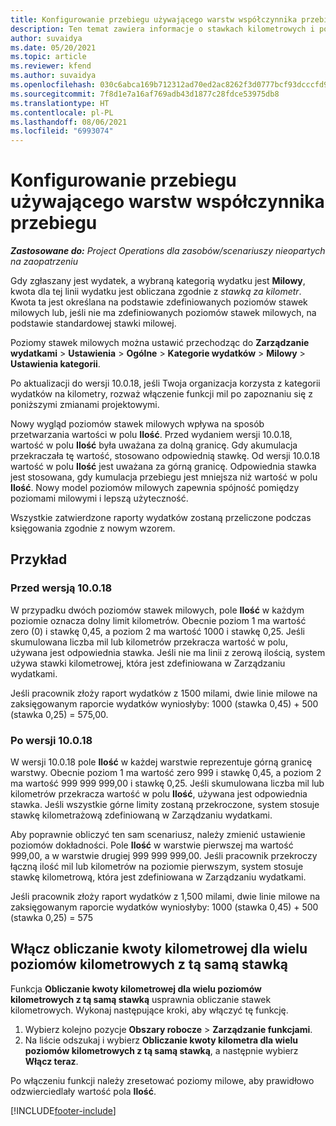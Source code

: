 ```yaml
---
title: Konfigurowanie przebiegu używającego warstw współczynnika przebiegu
description: Ten temat zawiera informacje o stawkach kilometrowych i poziomach stawek kilometrowych.
author: suvaidya
ms.date: 05/20/2021
ms.topic: article
ms.reviewer: kfend
ms.author: suvaidya
ms.openlocfilehash: 030c6abca169b712312ad70ed2ac8262f3d0777bcf93dcccfd956f2f9e0ea77c
ms.sourcegitcommit: 7f8d1e7a16af769adb43d1877c28fdce53975db8
ms.translationtype: HT
ms.contentlocale: pl-PL
ms.lasthandoff: 08/06/2021
ms.locfileid: "6993074"
---
```

# <a name="set-up-mileage-using-mileage-rate-tiers"></a>Konfigurowanie przebiegu używającego warstw współczynnika przebiegu

_**Zastosowane do:** Project Operations dla zasobów/scenariuszy nieopartych na zaopatrzeniu_

Gdy zgłaszany jest wydatek, a wybraną kategorią wydatku jest **Milowy**, kwota dla tej linii wydatku jest obliczana zgodnie z *stawką za kilometr*. Kwota ta jest określana na podstawie zdefiniowanych poziomów stawek milowych lub, jeśli nie ma zdefiniowanych poziomów stawek milowych, na podstawie standardowej stawki milowej. 

Poziomy stawek milowych można ustawić przechodząc do **Zarządzanie wydatkami** > **Ustawienia** > **Ogólne** > **Kategorie wydatków** > **Milowy** > **Ustawienia kategorii**.

Po aktualizacji do wersji 10.0.18, jeśli Twoja organizacja korzysta z kategorii wydatków na kilometry, rozważ włączenie funkcji mil po zapoznaniu się z poniższymi zmianami projektowymi. 

Nowy wygląd poziomów stawek milowych wpływa na sposób przetwarzania wartości w polu **Ilość**. Przed wydaniem wersji 10.0.18, wartość w polu **Ilość** była uważana za dolną granicę. Gdy akumulacja przekraczała tę wartość, stosowano odpowiednią stawkę.  Od wersji 10.0.18 wartość w polu **Ilość** jest uważana za górną granicę. Odpowiednia stawka jest stosowana, gdy kumulacja przebiegu jest mniejsza niż wartość w polu **Ilość**.  Nowy model poziomów milowych zapewnia spójność pomiędzy poziomami milowymi i lepszą użyteczność.   

Wszystkie zatwierdzone raporty wydatków zostaną przeliczone podczas księgowania zgodnie z nowym wzorem.

## <a name="example"></a>Przykład
 
### <a name="before-version-10018"></a>Przed wersją 10.0.18
W przypadku dwóch poziomów stawek milowych, pole **Ilość** w każdym poziomie oznacza dolny limit kilometrów. Obecnie poziom 1 ma wartość zero (0) i stawkę 0,45, a poziom 2 ma wartość 1000 i stawkę 0,25. Jeśli skumulowana liczba mil lub kilometrów przekracza wartość w polu, używana jest odpowiednia stawka. Jeśli nie ma linii z zerową ilością, system używa stawki kilometrowej, która jest zdefiniowana w Zarządzaniu wydatkami. 
 
Jeśli pracownik złoży raport wydatków z 1500 milami, dwie linie milowe na zaksięgowanym raporcie wydatków wyniosłyby: 1000 (stawka 0,45) + 500 (stawka 0,25) = 575,00.

### <a name="after-version-10018"></a>Po wersji 10.0.18
W wersji 10.0.18 pole **Ilość** w każdej warstwie reprezentuje górną granicę warstwy. Obecnie poziom 1 ma wartość zero 999 i stawkę 0,45, a poziom 2 ma wartość 999 999 999,00 i stawkę 0,25. Jeśli skumulowana liczba mil lub kilometrów przekracza wartość w polu **Ilość**, używana jest odpowiednia stawka. Jeśli wszystkie górne limity zostaną przekroczone, system stosuje stawkę kilometrażową zdefiniowaną w Zarządzaniu wydatkami. 
 
Aby poprawnie obliczyć ten sam scenariusz, należy zmienić ustawienie poziomów dokładności. Pole **Ilość** w warstwie pierwszej ma wartość 999,00, a w warstwie drugiej 999 999 999,00. Jeśli pracownik przekroczy łączną ilość mil lub kilometrów na poziomie pierwszym, system stosuje stawkę kilometrową, która jest zdefiniowana w Zarządzaniu wydatkami. 
  
Jeśli pracownik złoży raport wydatków z 1,500 milami, dwie linie milowe na zaksięgowanym raporcie wydatków wyniosłyby: 1000 (stawka 0,45) + 500 (stawka 0,25) = 575

## <a name="enable-the-mileage-amount-calculation-for-multiple-mileage-tiers-with-same-rate-feature"></a>Włącz obliczanie kwoty kilometrowej dla wielu poziomów kilometrowych z tą samą stawką

Funkcja **Obliczanie kwoty kilometrowej dla wielu poziomów kilometrowych z tą samą stawką** usprawnia obliczanie stawek kilometrowych. Wykonaj następujące kroki, aby włączyć tę funkcję.

1. Wybierz kolejno pozycje **Obszary robocze** > **Zarządzanie funkcjami**. 
2. Na liście odszukaj i wybierz **Obliczanie kwoty kilometra dla wielu poziomów kilometrowych z tą samą stawką**, a następnie wybierz **Włącz teraz**.

Po włączeniu funkcji należy zresetować poziomy milowe, aby prawidłowo odzwierciedlały wartość pola **Ilość**. 


[!INCLUDE[footer-include](../includes/footer-banner.md)]
